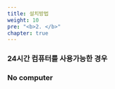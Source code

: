 ```yaml
---
title: 설치방법
weight: 10
pre: "<b>2. </b>"
chapter: true
---
```


### 24시간 컴퓨터를 사용가능한 경우

### No computer
